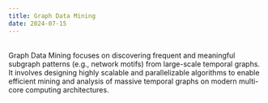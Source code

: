 ```yaml
---
title: Graph Data Mining
date: 2024-07-15
---
```


<br>   
Graph Data Mining focuses on discovering frequent and meaningful subgraph patterns (e.g., network motifs) from large-scale temporal graphs. It involves designing highly scalable and parallelizable algorithms to enable efficient mining and analysis of massive temporal graphs on modern multi-core computing architectures.

<!--more-->

